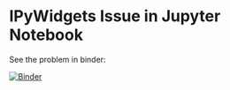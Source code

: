 
# IPyWidgets Issue in Jupyter Notebook

See the problem in binder:

[![Binder](https://mybinder.org/badge.svg)](https://mybinder.org/v2/gh/boisgera/tmp-notebook/master?filepath=notebook.ipynb)
